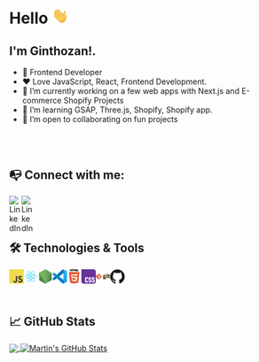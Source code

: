# Hello <img src="https://raw.githubusercontent.com/rcabarreto/rcabarreto/master/wave.gif" width="30px">

## I'm Ginthozan!.

- 💼 Frontend Developer
- ❤️ Love JavaScript, React, Frontend Development.
- 🔭 I’m currently working on a few web apps with Next.js and E-commerce Shopify Projects
- 🌱 I’m learning GSAP, Three.js, Shopify, Shopify app.
- 👯 I’m open to collaborating on fun projects

<br />
<br />

## 📭 Connect with me:
[<img align="left" alt="LinkedIn" width="22px" src="https://cdn.jsdelivr.net/npm/simple-icons@v3/icons/linkedin.svg" />][linkedin]
[<img align="left" alt="LinkedIn" width="22px" src="![image](https://github.com/user-attachments/assets/620676a2-51ba-4b77-8acd-f8b597254e1f)" />][linkedin]

<br />
<br />
<br />

## 🛠 Technologies & Tools

<img align="left" alt="JavaScript" width="26px" src="https://raw.githubusercontent.com/github/explore/80688e429a7d4ef2fca1e82350fe8e3517d3494d/topics/javascript/javascript.png" />
<img align="left" alt="React" width="26px" src="https://raw.githubusercontent.com/github/explore/80688e429a7d4ef2fca1e82350fe8e3517d3494d/topics/react/react.png" />
<img align="left" alt="Node.js" width="26px" src="https://raw.githubusercontent.com/github/explore/80688e429a7d4ef2fca1e82350fe8e3517d3494d/topics/nodejs/nodejs.png" />
<img align="left" alt="Visual Studio Code" width="26px" src="https://raw.githubusercontent.com/github/explore/80688e429a7d4ef2fca1e82350fe8e3517d3494d/topics/visual-studio-code/visual-studio-code.png" />
<img align="left" alt="HTML5" width="26px" src="https://raw.githubusercontent.com/github/explore/80688e429a7d4ef2fca1e82350fe8e3517d3494d/topics/html/html.png" />
<img align="left" alt="CSS3" width="26px" src="https://raw.githubusercontent.com/github/explore/80688e429a7d4ef2fca1e82350fe8e3517d3494d/topics/css/css.png" />
<img align="left" alt="Git" width="26px" src="https://raw.githubusercontent.com/github/explore/80688e429a7d4ef2fca1e82350fe8e3517d3494d/topics/git/git.png" />
<img align="left" alt="GitHub" width="26px" src="https://raw.githubusercontent.com/github/explore/78df643247d429f6cc873026c0622819ad797942/topics/github/github.png" />


<br />
<br />
<br />

## &#x1f4c8; GitHub Stats

<a href="https://github.com/ginthozan-v">
  <img align="center" src="https://github-readme-stats.vercel.app/api/top-langs/?username=ginthozan-v&theme=default&hide=java,html,pawn,assembly,tex&langs_count=3" />
</a>
<a href="https://github.com/ginthozan-v">
  <img align="center" src="https://github-readme-stats.vercel.app/api?username=ginthozan-v&show_icons=true&line_height=27&count_private=true&theme=default" alt="Martin's GitHub Stats" />
</a>

<br />
<br />

[linkedin]: https://linkedin.com/in/ginthozan-v

<!---
ginthozan-v/ginthozan-v is a ✨ special ✨ repository because its `README.md` (this file) appears on your GitHub profile.
You can click the Preview link to take a look at your changes.
--->
